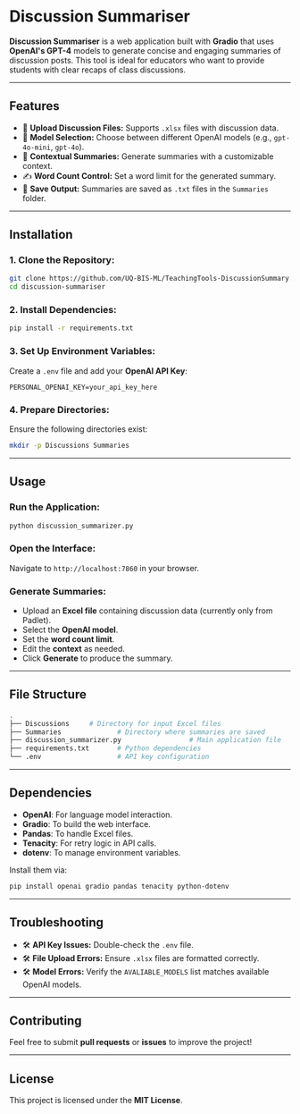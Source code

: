 
# **Discussion Summariser**

**Discussion Summariser** is a web application built with **Gradio** that uses **OpenAI's GPT-4** models to generate concise and engaging summaries of discussion posts. This tool is ideal for educators who want to provide students with clear recaps of class discussions.

---

## **Features**
- 📄 **Upload Discussion Files:** Supports `.xlsx` files with discussion data.
- 🧠 **Model Selection:** Choose between different OpenAI models (e.g., `gpt-4o-mini`, `gpt-4o`).
- 🎯 **Contextual Summaries:** Generate summaries with a customizable context.
- ✍️ **Word Count Control:** Set a word limit for the generated summary.
- 💾 **Save Output:** Summaries are saved as `.txt` files in the `Summaries` folder.

---

## **Installation**

### 1. **Clone the Repository:**
```bash
git clone https://github.com/UQ-BIS-ML/TeachingTools-DiscussionSummary.git
cd discussion-summariser
```

### 2. **Install Dependencies:**
```bash
pip install -r requirements.txt
```

### 3. **Set Up Environment Variables:**
Create a `.env` file and add your **OpenAI API Key**:
```env
PERSONAL_OPENAI_KEY=your_api_key_here
```

### 4. **Prepare Directories:**
Ensure the following directories exist:
```bash
mkdir -p Discussions Summaries
```

---

## **Usage**

### **Run the Application:**
```bash
python discussion_summarizer.py
```

### **Open the Interface:**
Navigate to `http://localhost:7860` in your browser.

### **Generate Summaries:**
- Upload an **Excel file** containing discussion data (currently only from Padlet).
- Select the **OpenAI model**.
- Set the **word count limit**.
- Edit the **context** as needed.
- Click **Generate** to produce the summary.

---

## **File Structure**

```bash
.
├── Discussions     # Directory for input Excel files
├── Summaries              # Directory where summaries are saved
├── discussion_summarizer.py                 # Main application file
├── requirements.txt       # Python dependencies
└── .env                   # API key configuration
```

---

## **Dependencies**

- **OpenAI**: For language model interaction.
- **Gradio**: To build the web interface.
- **Pandas**: To handle Excel files.
- **Tenacity**: For retry logic in API calls.
- **dotenv**: To manage environment variables.

Install them via:

```bash
pip install openai gradio pandas tenacity python-dotenv
```

---

## **Troubleshooting**

- 🛠 **API Key Issues:** Double-check the `.env` file.
- 🛠 **File Upload Errors:** Ensure `.xlsx` files are formatted correctly.
- 🛠 **Model Errors:** Verify the `AVALIABLE_MODELS` list matches available OpenAI models.

---

## **Contributing**

Feel free to submit **pull requests** or **issues** to improve the project!

---

## **License**

This project is licensed under the **MIT License**.
